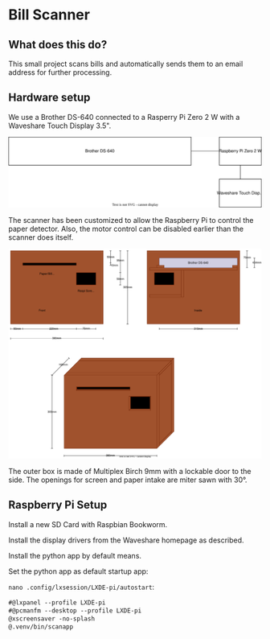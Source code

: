# Bill Scanner

## What does this do?

This small project scans bills and automatically sends them to an email address for further processing.

## Hardware setup

We use a Brother DS-640 connected to a Rasperry Pi Zero 2 W with a Waveshare Touch Display 3.5".

![How It Works](./docs/how_it_works.svg)

<!--<img src="./docs/how_it_works.svg">-->

The scanner has been customized to allow the Raspberry Pi to control the paper detector. Also, the motor control can be disabled earlier than the scanner does itself.

![Front/Inside](./docs/box.svg)

<!--<img src="./docs/box.svg">-->

The outer box is made of Multiplex Birch 9mm with a lockable door to the side. The openings for screen and paper intake are miter sawn with 30°.

## Raspberry Pi Setup

Install a new SD Card with Raspbian Bookworm.

Install the display drivers from the Waveshare homepage as described.

Install the python app by default means.

Set the python app as default startup app:

`nano .config/lxsession/LXDE-pi/autostart`:

```
#@lxpanel --profile LXDE-pi
#@pcmanfm --desktop --profile LXDE-pi
@xscreensaver -no-splash
@.venv/bin/scanapp
```
